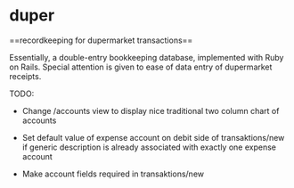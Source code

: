 # duper

==recordkeeping for dupermarket transactions==

Essentially, a double-entry bookkeeping database, implemented with Ruby on Rails.
Special attention is given to ease of data entry of dupermarket receipts.

TODO:

* Change /accounts view to display nice traditional two column chart of accounts

* Set default value of expense account on debit side of transaktions/new if generic description is already associated with exactly one expense account

* Make account fields required in transaktions/new

